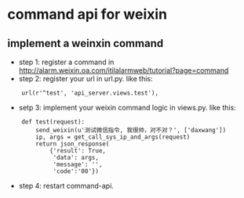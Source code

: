 # command api for weixin

## implement a weinxin command
* step 1: register a command in http://alarm.weixin.oa.com/itilalarmweb/tutorial?page=command
* step 2: register your url in url.py. like this:
```
    url(r'^test', 'api_server.views.test'),
```
* setp 3: implement your weixin command logic in views.py. like this:
```
    def test(request):
        send_weixin(u'测试微信指令, 我很帅，对不对？', ['daxwang'])
        ip, args = get_call_sys_ip_and_args(request)
        return json_response(
            {'result': True,
             'data': args,
             'message': '',
             'code':'00'})
```
* step 4: restart command-api.

